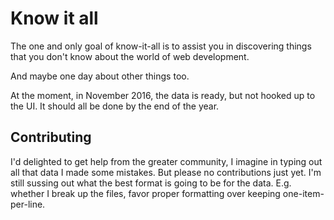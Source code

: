 # Know it all
The one and only goal of know-it-all
is to assist you in discovering things that you don't know about
the world of web development.

And maybe one day about other things too.

At the moment, in November 2016, the data is ready, but
not hooked up to the UI. It should all be done by
the end of the year.

## Contributing
I'd delighted to get help from the greater community, I imagine
in typing out all that data I made some mistakes. But
please no contributions just yet. I'm still sussing out
what the best format is going to be for the data.
E.g. whether I break up the files, favor proper formatting
over keeping one-item-per-line.